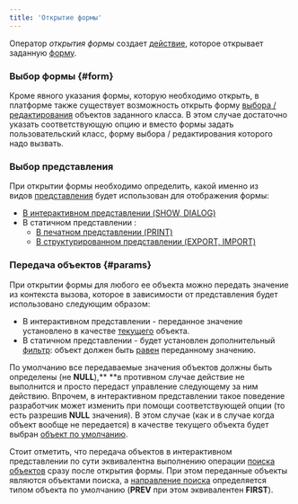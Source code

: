 ```yaml
---
title: 'Открытие формы'
---
```


Оператор *открытия формы* создает [действие](Действия.md), которое открывает заданную [форму](Формы.md).

### Выбор формы {#form}

Кроме явного указания формы, которую необходимо открыть, в платформе также существует возможность открыть форму [выбора / редактирования](Интерактивное_представление.md#edtClass) объектов заданного класса. В этом случае достаточно указать соответствующую опцию и вместо формы задать пользовательский класс, форму выбора / редактирования которого надо вызвать.

### Выбор представления

При открытии формы необходимо определить, какой именно из видов [представления](Представления_формы.md) будет использован для отображения формы:

-   [В интерактивном представлении (SHOW, DIALOG)](В_интерактивном_представлении_SHOW_DIALOG.md)
-   В статичном представлении :
    -   [В печатном представлении (PRINT)](В_печатном_представлении_PRINT.md)
    -   [В структурированном представлении (EXPORT, IMPORT)](В_структурированном_представлении_EXPORT_IMPORT.md)

### Передача объектов {#params}

При открытии формы для любого ее объекта можно передать значение из контекста вызова, которое в зависимости от представления будет использовано следующим образом:

-   В интерактивном представлении - переданное значение установлено в качестве [текущего](Структура_формы.md#currentObject-broken) объекта.
-   В статичном представлении - будет установлен дополнительный [фильтр](Структура_формы.md#filters): объект должен быть [равен](Операторы_сравнения_=_....md) переданному значению.

По умолчанию все передаваемые значения объектов должны быть определены (не **NULL**),** **в противном случае действие не выполнится и просто передаст управление следующему за ним действию. Впрочем, в интерактивном представлении такое поведение разработчик может изменить при помощи соответствующей опции (то есть разрешив **NULL** значения). В этом случае (как и в случае когда объект вообще не передается) в качестве текущего объекта будет выбран [объект по умолчанию](Интерактивное_представление.md#defaultobject). 

Стоит отметить, что передача объектов в интерактивном представлении по сути эквивалентна выполнению операции [поиска объектов](Поиск_SEEK.md) сразу после открытия формы. При этом переданные объекты являются объектами поиска, а [направление поиска](Поиск_SEEK.md#direction) определяется типом объекта по умолчанию (**PREV** при этом эквивалентен **FIRST**).
